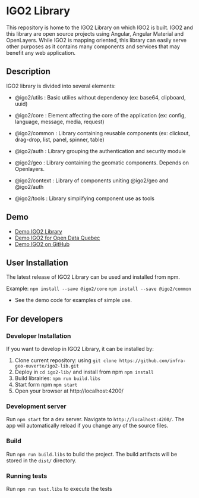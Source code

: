 # IGO2 Library

This repository is home to the IGO2 Library on which IGO2 is built. IGO2 and this library are open source projects using Angular, Angular Material and OpenLayers. While IGO2 is mapping oriented, this library can easily serve other purposes as it contains many components and services that may benefit any web application.

## Description

IGO2 library is divided into several elements:

- @igo2/utils : Basic utilies without dependency (ex: base64, clipboard, uuid)

- @igo2/core : Element affecting the core of the application (ex: config, language, message, media, request)

- @igo2/common : Library containing reusable components (ex: clickout, drag-drop, list, panel, spinner, table)

- @igo2/auth : Library grouping the authentication and security module

- @igo2/geo : Library containing the geomatic components. Depends on Openlayers.

- @igo2/context : Library of components uniting @igo2/geo and @igo2/auth

- @igo2/tools : Library simplifying component use as tools

## Demo

- [Demo IGO2 Library](https://infra-geo-ouverte.github.io/igo2-lib/)
- [Demo IGO2 for Open Data Quebec](https://geoegl.msp.gouv.qc.ca/igo2/apercu-qc/)
- [Demo IGO2 on GitHub](https://github.com/infra-geo-ouverte/igo2#table-of-content-english)

## User Installation

The latest release of IGO2 Library can be used and installed from npm.

Example:
`npm install --save @igo2/core`
`npm install --save @igo2/common`

- See the demo code for examples of simple use.

## For developers

### Developer Installation

If you want to develop in IGO2 Library, it can be installed by:

1.  Clone current repository: using `git clone https://github.com/infra-geo-ouverte/igo2-lib.git`
2.  Deploy in `cd igo2-lib/` and install from npm `npm install`
3.  Build librairies: `npm run build.libs`
4.  Start form npm `npm start`
5.  Open your browser at http://localhost:4200/

### Development server

Run `npm start` for a dev server. Navigate to `http://localhost:4200/`. The app will automatically reload if you change any of the source files.

### Build

Run `npm run build.libs` to build the project. The build artifacts will be stored in the `dist/` directory.

### Running tests

Run `npm run test.libs` to execute the tests
